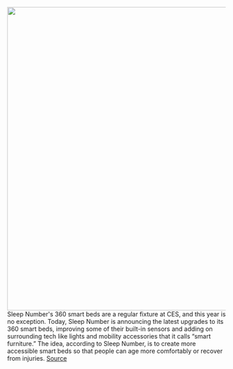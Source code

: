 <img src='https://cdn.vox-cdn.com/thumbor/Qg207FB0UlC1Hdq6sgi-nLbCyb8=/0x0:5132x2886/1200x800/filters:focal(1884x619:2704x1439)/cdn.vox-cdn.com/uploads/chorus_image/image/70343562/Sleep_Number_360_Smart_Bed__Sept__9__4_alt.0.png' width='700px' /><br/>
Sleep Number's 360 smart beds are a regular fixture at CES, and this year is no exception. Today, Sleep Number is announcing the latest upgrades to its 360 smart beds, improving some of their built-in sensors and adding on surrounding tech like lights and mobility accessories that it calls “smart furniture.” The idea, according to Sleep Number, is to create more accessible smart beds so that people can age more comfortably or recover from injuries.
<a href='https://www.theverge.com/2022/1/3/22858664/sleep-number-360-smart-bed-ces-2022'> Source <a/>